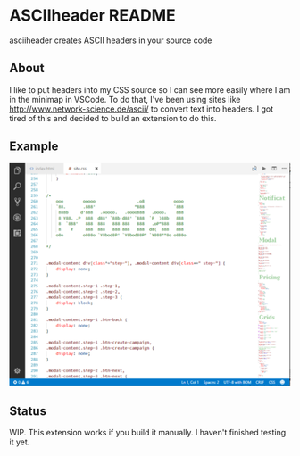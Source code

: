 # ASCIIheader README

asciiheader creates ASCII headers in your source code 

## About

I like to put headers into my CSS source so I can see more easily where I am in the minimap in VSCode. To do that, I've been using sites like http://www.network-science.de/ascii/ to convert text into headers. I got tired of this and decided to build an extension to do this. 

## Example

![example of the header - note the minimap view on the right](example.png)

## Status

WIP. This extension works if you build it manually. I haven't finished testing it yet. 

